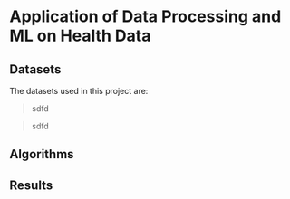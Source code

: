 # Application of Data Processing and ML on Health Data

## Datasets 

The datasets used in this project are: 

> sdfd

> sdfd
## Algorithms 

## Results